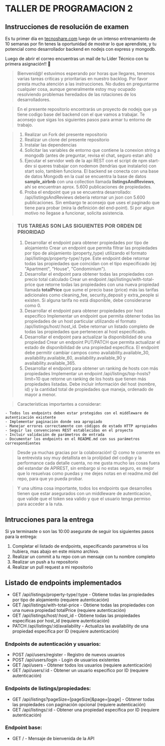 # TALLER DE PROGRAMACION 2

## Instrucciones de resolución de examen

Es tu primer día en [tecnoshare.com](http://tecnoshare.com) luego de un intenso entrenamiento de 10 semanas por fin tenes la oportunidad de mostrar lo que aprendiste, y tu potencial como desarrollador backend en nodejs con express y mongodb.

Luego de abrir el correo encuentras un mail de tu Líder Técnico con tu primera asignación!! 💪

> Bienvenid@! estuvimos esperando por horas que llegares, tenemos varias tareas criticas y prioritarias en nuestro backlog. Por favor presta mucha atención a las instrucciones. No dudes en preguntarme cualquier cosa, aunque generalmente estoy muy ocupado resolviendo problemas heredados de las rotaciones de los desarrolladores.

> En el presente repositorío encontrarás un proyecto de nodejs que ya tiene codigo base del backend con el que vamos a trabajar. Te aconsejo que sigas los siguientes pasos para armar tu entorno de trabajo.

> 1. Realizar un Fork del presente repositorio
> 2. Realizar un clone del presente repositorio
> 3. Instalar las dependencias
> 4. Solicitar las variables de entorno que contiene la conexion string a mongodb (antes de preguntar, revisa el chat, seguro estan ahí)
> 5. Ejecutar el servidor web de la api REST con el script de npm start-dev si queres trabajar con nodemon (tendrías que instalarlo) con start solo, tambien funciona.
>    El backend se conecta con una base de datos Mongodb en la cual se encuentra la base de datos **sample_airbnb** con una collection llamada **listingsAndReviews**, ahí se encuentran aprox. 5.600 publicaciones de propiedades.
> 6. Proba el endpoint que ya se encuentra desarrollado: /api/listingsAndReviews debería retornar un json con 5.600 publicaciones. Sin embargo te aconsejo que uses el paginado que tiene para probar (mira la definición del end-point). Sí por algun motivo no llegase a funcionar, solicita asistencia.

> ### TUS TAREAS SON LAS SIGUIENTES POR ORDEN DE PRIORIDAD
>
> 1. Desarrollar el endpoint para obtener propiedades por tipo de alojamiento
Crear un endpoint que permita filtrar las propiedades por tipo de alojamiento (property_type) utilizando el formato /api/listings/property-type/:type. Este endpoint debe retornar todas las propiedades que coincidan con el tipo especificado (ej: "Apartment", "House", "Condominium").
> 2. Desarrollar el endpoint para obtener todas las propiedades con precio total calculado
Crear un endpoint /api/listings/with-total-price que retorne todas las propiedades con una nueva propiedad llamada **totalPrice** que sume el precio base (price) más las tarifas adicionales como cleaning_fee, security_deposit y extra_people si existen. Si alguna tarifa no está disponible, debe considerarse como 0.
> 3. Desarrollar el endpoint para obtener propiedades por host específico
Implementar un endpoint que permita obtener todas las propiedades de un host particular utilizando el formato /api/listings/host/:host_id. Debe retornar un listado completo de todas las propiedades que pertenecen al host especificado.
> 4. Desarrollar el endpoint para actualizar la disponibilidad de una propiedad
Crear un endpoint PUT/PATCH que permita actualizar el estado de disponibilidad de una propiedad específica. El endpoint debe permitir cambiar campos como availability.available_30, availability.available_60, availability.available_90 y availability.available_365.
> 5. Desarrollar el endpoint para obtener un ranking de hosts con más propiedades
Implementar un endpoint /api/listings/top-hosts?limit=10 que retorne un ranking de los hosts que tienen más propiedades listadas. Debe incluir información del host (nombre, id) y la cantidad total de propiedades que maneja, ordenado de mayor a menor. 

> Características importantes a considerar:

    - Todos los endpoints deben estar protegidos con el middleware de autenticación existente
    - Implementar paginación donde sea apropiado
    - Manejar errores correctamente con códigos de estado HTTP apropiados
    - Seguir las convenciones REST establecidas en el proyecto
    - Incluir validación de parámetros de entrada
    - Documentar los endpoints en el README.md con sus parámetros correspondientes

> Desde ya muchas gracias por la colaboración! 😉 como te comente en la entrevista soy muy detallista en la prolijidad del codigo y la performance cada detalle cuenta, no me gusta mucho las cosas fuera del estandar de APIREST, sin embargo si no estas seguro, es mejor que lo resuelvas como puedas y me dejes notas en el readme.md del repo, para que yo pueda probar.

> Y una ultima cosa importante, todos los endpoints que desarrolles tienen que estar asegurados con un middleware de autenticacion, que valide que el token sea valido y que el usuario tenga permiso para acceder a la ruta.

## Intrucciones para la entrega

Si ya terminaste o son las 10:00 asegurate de seguir los siguientes pasos para la entrega:

1. Completar el listado de endpoints, especificando parametros si los hubiera, mas abajo en este mismo archivo.
2. Realizar un commit a tu repo con un mensaje con tu nombre completo
3. Realizar un push a tu repositorio
4. Realizar un pull request a mi repositorio

## Listado de endpoints implementados
- GET /api/listings/property-type/:type - Obtiene todas las propiedades por tipo de alojamiento (requiere autenticación)
- GET /api/listings/with-total-price - Obtiene todas las propiedades con una nueva propiedad totalPrice (requiere autenticación)
- GET /api/listings/host/:host_id - Obtiene todas las propiedades especificas por host_id (requiere autenticación)
- PATCH /api/listings/:id/availability - Actualiza las availability de una propiedad especifica por ID (requiere autenticación)

### Endpoints de autenticación y usuarios:
- POST /api/users/register - Registro de nuevos usuarios
- POST /api/users/login - Login de usuarios existentes
- GET /api/users - Obtener todos los usuarios (requiere autenticación)
- GET /api/users/:id - Obtener un usuario específico por ID (requiere autenticación)

### Endpoints de listings/propiedades:
- GET /api/listings?pageSize=[pageSize]&page=[page] - Obtener todas las propiedades con paginación opcional (requiere autenticación)
- GET /api/listings/:id - Obtener una propiedad específica por ID (requiere autenticación)

### Endpoint base:
- GET / - Mensaje de bienvenida de la API